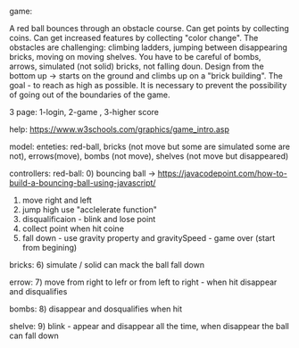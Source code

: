game:

A red ball bounces through an obstacle course.
Can get points by collecting coins.
Can get increased features by collecting "color change". 
The obstacles are challenging: climbing ladders, jumping between disappearing bricks, moving on moving shelves.
You have to be careful of bombs, arrows, simulated (not solid) bricks, not falling doun. 
Design from the bottom up -> starts on the ground and climbs up on a "brick building".
The goal - to reach as high as possible.
It is necessary to prevent the possibility of going out of the boundaries of the game.

3 page: 1-login, 2-game , 3-higher score

help: https://www.w3schools.com/graphics/game_intro.asp 

model:
enteties: red-ball, bricks (not move but some are simulated some are not), errows(move), bombs (not move), shelves (not move but disappeared)

controllers:
red-ball:
0) bouncing ball -> https://javacodepoint.com/how-to-build-a-bouncing-ball-using-javascript/
1) move right and left  
2) jump high use "acclelerate function"
3) disqualificaion - blink and lose point
4) collect point when hit coine
5) fall down - use gravity property and gravitySpeed - game over (start from begining)

bricks:
6) simulate / solid can mack the ball fall down

errow:
7) move from right to lefr or from left to right - when hit disappear and disqualifies

bombs:
8) disappear and dosqualifies when hit

shelve:
9) blink - appear and disappear all the time, when disappear the ball can fall down


